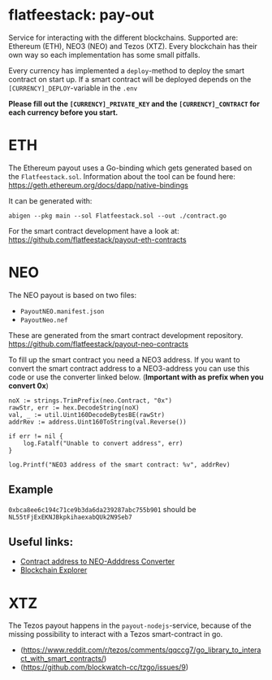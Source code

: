 # flatfeestack: pay-out

Service for interacting with the different blockchains. Supported are: Ethereum (ETH), NEO3 (NEO) and Tezos (XTZ).
Every blockchain has their own way so each implementation has some small pitfalls.

Every currency has implemented a `deploy`-method to deploy the smart contract on start up.
If a smart contract will be deployed depends on the `[CURRENCY]_DEPLOY`-variable in the `.env` 

**Please fill out the `[CURRENCY]_PRIVATE_KEY` and the `[CURRENCY]_CONTRACT` for each currency before you start.**

# ETH
The Ethereum payout uses a Go-binding which gets generated based on the `Flatfeestack.sol`.
Information about the tool can be found here:
https://geth.ethereum.org/docs/dapp/native-bindings

It can be generated with:
```
abigen --pkg main --sol Flatfeestack.sol --out ./contract.go 
```

For the smart contract development have a look at:
https://github.com/flatfeestack/payout-eth-contracts
# NEO
The NEO payout is based on two files:
- `PayoutNEO.manifest.json`
- `PayoutNeo.nef`

These are generated from the smart contract development repository.
https://github.com/flatfeestack/payout-neo-contracts

To fill up the smart contract you need a NEO3 address.
If you want to convert the smart contract address to a NEO3-address you can use this code or use the converter linked below. (**Important with as prefix when you convert 0x**)

```
noX := strings.TrimPrefix(neo.Contract, "0x")
rawStr, err := hex.DecodeString(noX)
val, _ := util.Uint160DecodeBytesBE(rawStr)
addrRev := address.Uint160ToString(val.Reverse())

if err != nil {
    log.Fatalf("Unable to convert address", err)
}

log.Printf("NEO3 address of the smart contract: %v", addrRev)
```

## Example
`0xbca8ee6c194c71ce9b3da6da239287abc755b901` should be `NL55tFjExEKNJBkpkihaexabQUk2N9Seb7`

## Useful links:
- [Contract address to NEO-Adddress Converter](https://neo.org/converter/index)
- [Blockchain Explorer](https://neo3.testnet.neotube.io/home)

# XTZ
The Tezos payout happens in the `payout-nodejs`-service,
because of the missing possibility to interact with a Tezos smart-contract in go.
- (https://www.reddit.com/r/tezos/comments/qqccg7/go_library_to_interact_with_smart_contracts/)
- (https://github.com/blockwatch-cc/tzgo/issues/9)